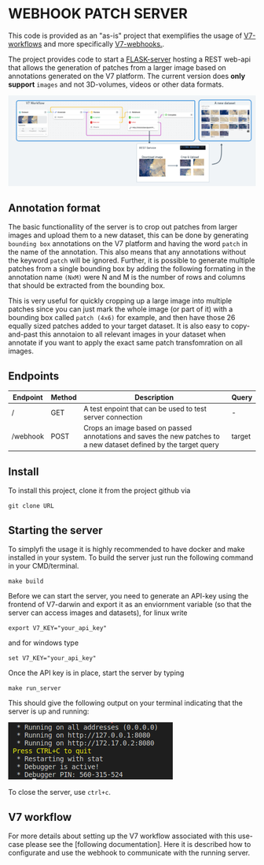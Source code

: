 # WEBHOOK PATCH SERVER

This code is provided as an "as-is" project that exemplifies the usage of [V7-workflows](https://docs.v7labs.com/v2.0/docs/use-workflow-to-manage-your-projects) and more specifically [V7-webhooks.](https://docs.v7labs.com/v2.0/docs/the-webhook-stage). 


The project provides code to start a [FLASK-server](https://flask.palletsprojects.com/en/2.2.x/) hosting a REST web-api that allows the generation of patches from a larger image based on annotations generated on the V7 platform. The current version does **only support** `images` and not 3D-volumes, videos or other data formats.

![alt text](/illustrations/image_patch_illustrations.png)

## Annotation format

The basic functionallity of the server is to crop out patches from larger images and upload them to a new dataset, this can be done by generating `bounding box` annotations on the V7 platform and having the word `patch` in the name of the annotation. This also means that any annotations without the keyword `patch` will be ignored. Further, it is possible to generate multiple patches from a single bounding box by adding the following formating in the annotation name `(NxM)` were N and M is the number of rows and columns that should be extracted from the bounding box.

This is very useful for quickly cropping up a large image into multiple patches since you can just mark the whole image (or part of it) with a bounding box called `patch (4x6)` for example, and then have those 26 equally sized patches added to your target dataset. It is also easy to copy-and-past this annotaion to all relevant images in your dataset when annotate if you want to apply the exact same patch transfomration on all images.


## Endpoints

| Endpoint | Method  | Description                                                 | Query |
| -------- | ------- | ----------------------------------------------------------- | ------
| /        | GET     | A test enpoint that can be used to test server connection   | - |
| /webhook | POST    | Crops an image based on passed annotations and saves the new patches to a new dataset defined by the target query   | target |


## Install

To install this project, clone it from the project github via
```
git clone URL
```

## Starting the server

To simplyfi the usage it is highly recommended to have docker and make installed in your system. To build the server just run the following command in your CMD/terminal.

```
make build
```

Before we can start the server, you need to generate an API-key using the frontend of V7-darwin and export it as an enviornment variable (so that the server can access images and datasets), for linux write

```
export V7_KEY="your_api_key"
```

and for windows type


```
set V7_KEY="your_api_key"
```

Once the API key is in place, start the server by typing

```
make run_server
```

This should give the following output on your terminal indicating that the server is up and running:


![alt text](/illustrations/running_server_example.png)

To close the server, use `ctrl+c`.

## V7 workflow

For more details about setting up the V7 workflow associated with this use-case please see the [following documentation]. Here it is described how to configurate and use the webhook to communicate with the running server.


